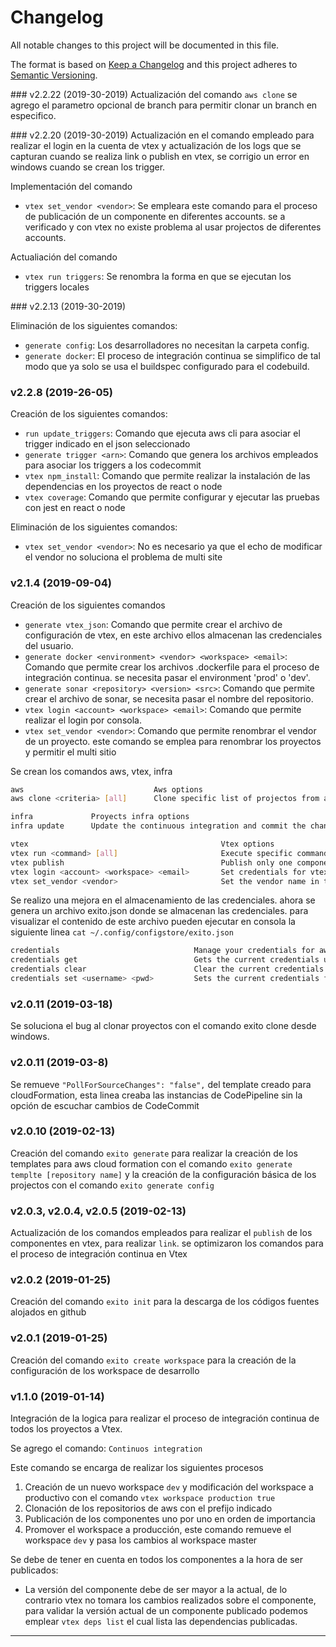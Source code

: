 # Changelog

All notable changes to this project will be documented in this file.

The format is based on [Keep a Changelog](http://keepachangelog.com/en/1.0.0/)
and this project adheres to [Semantic Versioning](http://semver.org/spec/v2.0.0.html).

### v2.2.22 (2019-30-2019)
Actualización del comando `aws clone` se agrego el parametro opcional de branch para permitir clonar un branch en especifico.

### v2.2.20 (2019-30-2019)
Actualización en el comando empleado para realizar el login en la cuenta de vtex y actualización de los logs que se capturan cuando se realiza link o publish en vtex, se corrigio un error en windows cuando se crean los trigger.

Implementación del comando

- `vtex set_vendor <vendor>`: Se empleara este comando para el proceso de publicación de un componente en diferentes accounts. se a verificado y con vtex no existe problema al usar projectos de diferentes accounts.

Actualiación del comando

- `vtex run triggers`: Se renombra la forma en que se ejecutan los triggers locales

### v2.2.13 (2019-30-2019)

Eliminación de los siguientes comandos:

- `generate config`: Los desarrolladores no necesitan la carpeta config.
- `generate docker`: El proceso de integración continua se simplifico de tal modo que ya solo se usa el buildspec configurado para el codebuild.

### v2.2.8 (2019-26-05)

Creación de los siguientes comandos:

- `run update_triggers`: Comando que ejecuta aws cli para asociar el trigger indicado en el json seleccionado
- `generate trigger <arn>`: Comando que genera los archivos empleados para asociar los triggers a los codecommit
- `vtex npm_install`: Comando que permite realizar la instalación de las dependencias en los proyectos de react o node
- `vtex coverage`: Comando que permite configurar y ejecutar las pruebas con jest en react o node

Eliminación de los siguientes comandos:

- `vtex set_vendor <vendor>`: No es necesario ya que el echo de modificar el vendor no soluciona el problema de multi site

### v2.1.4 (2019-09-04)

Creación de los siguientes comandos

- `generate vtex_json`: Comando que permite crear el archivo de configuración de vtex, en este archivo ellos almacenan las credenciales del usuario.
- `generate docker <environment> <vendor> <workspace> <email>`: Comando que permite crear los archivos .dockerfile para el proceso de integración continua. se necesita pasar el environment 'prod' o 'dev'.
- `generate sonar <repository> <version> <src>`: Comando que permite crear el archivo de sonar, se necesita pasar el nombre del repositorio.
- `vtex login <account> <workspace> <email>`: Comando que permite realizar el login por consola.
- `vtex set_vendor <vendor>`: Comando que permite renombrar el vendor de un proyecto. este comando se emplea para renombrar los proyectos y permitir el multi sitio

Se crean los comandos aws, vtex, infra

```bash
aws                             Aws options
aws clone <criteria> [all]      Clone specific list of projectos from aws, if your add the option <all>
```

```bash
infra             Proyects infra options
infra update      Update the continuous integration and commit the changes.
```

```bash
vtex                                           Vtex options
vtex run <command> [all]                       Execute specific command from vtex, the current commands suport is: <link>, <publish>
vtex publish                                   Publish only one component into Vtex
vtex login <account> <workspace> <email>       Set credentials for vtex in the config file from vtex
vtex set_vendor <vendor>                       Set the vendor name in the manifest file
```

Se realizo una mejora en el almacenamiento de las credenciales. ahora se genera un archivo exito.json donde se almacenan las credenciales. para visualizar el contenido de este archivo pueden ejecutar en consola la siguiente linea `cat ~/.config/configstore/exito.json`

```bash
credentials                              Manage your credentials for aws
credentials get                          Gets the current credentials used in aws
credentials clear                        Clear the current credentials used in aws
credentials set <username> <pwd>         Sets the current credentials for aws
```

### v2.0.11 (2019-03-18)

Se soluciona el bug al clonar proyectos con el comando exito clone desde windows.

### v2.0.11 (2019-03-8)

Se remueve `"PollForSourceChanges": "false",` del template creado para cloudFormation, esta linea creaba las instancias de CodePipeline sin la opción de escuchar cambios de CodeCommit

### v2.0.10 (2019-02-13)

Creación del comando `exito generate` para realizar la creación de los templates para aws cloud formation con el comando `exito generate templte [repository name]` y la creación de la configuración básica de los projectos con el comando `exito generate config`

### v2.0.3, v2.0.4, v2.0.5 (2019-02-13)

Actualización de los comandos empleados para realizar el `publish` de los componentes en vtex, para realizar `link`. se optimizaron los comandos para el proceso de integración continua en Vtex

### v2.0.2 (2019-01-25)

Creación del comando `exito init` para la descarga de los códigos fuentes alojados en github

### v2.0.1 (2019-01-25)

Creación del comando `exito create workspace` para la creación de la configuración de los workspace de desarrollo

### v1.1.0 (2019-01-14)

Integración de la logica para realizar el proceso de integración continua de todos los proyectos a Vtex.

Se agrego el comando: `Continuos integration`

Este comando se encarga de realizar los siguientes procesos

1. Creación de un nuevo workspace `dev` y modificación del workspace a productivo con el comando `vtex workspace production true`
2. Clonación de los repositorios de aws con el prefijo indicado
3. Publicación de los componentes uno por uno en orden de importancia
4. Promover el workspace a producción, este comando remueve el workspace `dev` y pasa los cambios al workspace master

Se debe de tener en cuenta en todos los componentes a la hora de ser publicados:

- La versión del componente debe de ser mayor a la actual, de lo contrario vtex no tomara los cambios realizados sobre el componente, para validar la versión actual de un componente publicado podemos emplear `vtex deps list` el cual lista las dependencias publicadas.

---
